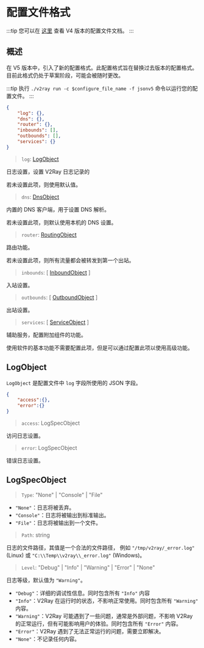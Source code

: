 # 配置文件格式

:::tip
您可以在 [这里](/config/overview.md) 查看 V4 版本的配置文件文档。
:::

## 概述

在 V5 版本中，引入了新的配置格式。此配置格式旨在替换过去版本的配置格式。目前此格式仍处于草案阶段，可能会被随时更改。

:::tip
执行 `./v2ray run -c $configure_file_name -f jsonv5` 命令以运行您的配置文件。
:::

```json
{
    "log": {},
    "dns": {},
    "router": {},
    "inbounds": [],
    "outbounds": [],
    "services": {}
}
```

> `log`: [LogObject](#logobject)

日志设置，设置 V2Ray 日志记录的

若未设置此项，则使用默认值。

> `dns`: [DnsObject](dns.md)

内置的 DNS 客户端，用于设置 DNS 解析。

若未设置此项，则默认使用本机的 DNS 设置。

> `router`: [RoutingObject](router.md)

路由功能。

若未设置此项，则所有流量都会被转发到第一个出站。

> `inbounds`: \[ [InboundObject](inbound.md) \]

入站设置。

> `outbounds`: \[ [OutboundObject](outbound.md) \]

出站设置。

> `services`: \[ [ServiceObject](service.md) \]

辅助服务，配置附加组件的功能。

使用软件的基本功能不需要配置此项，但是可以通过配置此项以使用高级功能。

## LogObject

`LogObject` 是配置文件中 `log` 字段所使用的 JSON 字段。

```json
{
    "access":{},
    "error":{}
}
```

> `access`: LogSpecObject

访问日志设置。

> `error`: LogSpecObject

错误日志设置。

## LogSpecObject

> `Type`: "None" | "Console" | "File"

* `"None"`：日志将被丢弃。
* `"Console"`：日志将被输出到标准输出。
* `"File"`：日志将被输出到一个文件。

> `Path`: string

日志的文件路径，其值是一个合法的文件路径， 例如 `"/tmp/v2ray/_error.log"` (Linux) 或 `"C:\\Temp\\v2ray\\_error.log"` (Windows)。

> `Level`: "Debug" | "Info" | "Warning" | "Error" | "None"

日志等级，默认值为 `"Warning"`。

* `"Debug"`：详细的调试性信息。同时包含所有 `"Info"` 内容
* `"Info"`：V2Ray 在运行时的状态，不影响正常使用。同时包含所有 `"Warning"` 内容。
* `"Warning"`：V2Ray 可能遇到了一些问题，通常是外部问题，不影响 V2Ray 的正常运行，但有可能影响用户的体验。同时包含所有 `"Error"` 内容。
* `"Error"`：V2Ray 遇到了无法正常运行的问题，需要立即解决。
* `"None"`：不记录任何内容。

